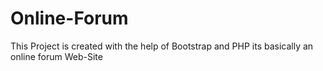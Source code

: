 # Online-Forum
This Project is created with the help of Bootstrap and PHP its basically an online forum Web-Site
